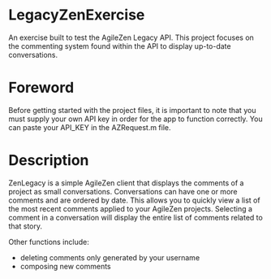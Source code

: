 LegacyZenExercise
=================

An exercise built to test the AgileZen Legacy API. This project focuses on the commenting system found within the API to display up-to-date conversations.

Foreword
========

Before getting started with the project files, it is important to note that you must supply your own API key in order for the app to function correctly. You can paste your API_KEY in the AZRequest.m file.

Description
===========

ZenLegacy is a simple AgileZen client that displays the comments of a project as small conversations. Conversations can have one or more comments and are ordered by date. This allows you to quickly view a list of the most recent comments applied to your AgileZen projects. Selecting a comment in a conversation will display the entire list of comments related to that story.

Other functions include:

- deleting comments only generated by your username
- composing new comments
